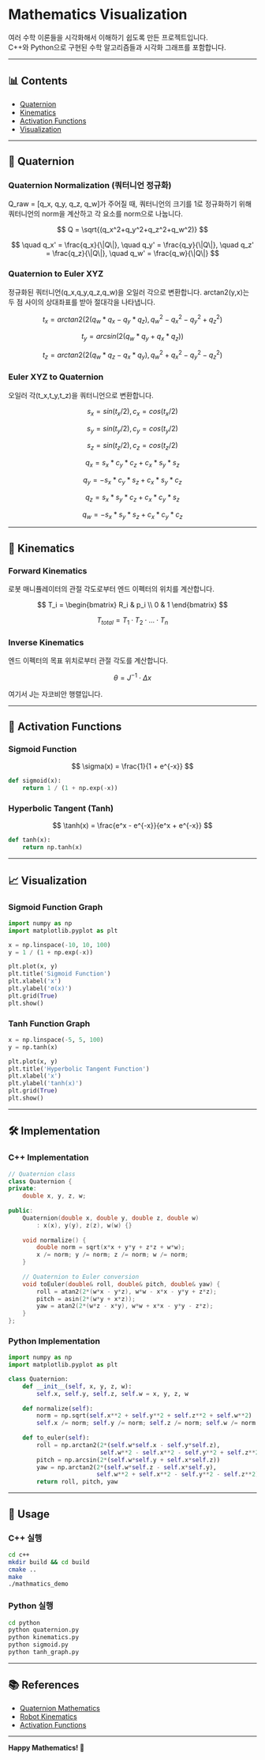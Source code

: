 # Mathematics Visualization

여러 수학 이론들을 시각화해서 이해하기 쉽도록 만든 프로젝트입니다.  
C++와 Python으로 구현된 수학 알고리즘들과 시각화 그래프를 포함합니다.

---

## 📊 Contents

- [Quaternion](#quaternion)
- [Kinematics](#kinematics)
- [Activation Functions](#activation-functions)
- [Visualization](#visualization)

---

## 🔄 Quaternion

### Quaternion Normalization (쿼터니언 정규화)

Q_raw = [q_x, q_y, q_z, q_w]가 주어질 때, 쿼터니언의 크기를 1로 정규화하기 위해 쿼터니언의 norm을 계산하고 각 요소를 norm으로 나눕니다.

$$ Q = \sqrt{(q_x^2+q_y^2+q_z^2+q_w^2)} $$

$$ \quad q_x' = \frac{q_x}{\|Q\|}, \quad q_y' = \frac{q_y}{\|Q\|}, \quad q_z' = \frac{q_z}{\|Q\|}, \quad q_w' = \frac{q_w}{\|Q\|} $$

### Quaternion to Euler XYZ

정규화된 쿼터니언(q_x,q_y,q_z,q_w)을 오일러 각으로 변환합니다. arctan2(y,x)는 두 점 사이의 상대좌표를 받아 절대각을 나타냅니다.

$$ t_x = arctan2(2(q_w*q_x - q_y*q_z), q_w^2-q_x^2-q_y^2+q_z^2) $$

$$ t_y = arcsin(2(q_w*q_y+ q_x*q_z)) $$

$$ t_z = arctan2(2(q_w*q_z - q_x*q_y), q_w^2+q_x^2-q_y^2-q_z^2) $$

### Euler XYZ to Quaternion

오일러 각(t_x,t_y,t_z)을 쿼터니언으로 변환합니다.

$$ s_x = sin(t_x / 2), c_x = cos(t_x / 2) $$

$$ s_y = sin(t_y / 2), c_y = cos(t_y / 2) $$

$$ s_z = sin(t_z / 2), c_z = cos(t_z / 2) $$

$$ q_x = s_x*c_y*c_z + c_x*s_y*s_z $$

$$ q_y = -s_x*c_y*s_z + c_x*s_y*c_z $$

$$ q_z = s_x*s_y*c_z + c_x*c_y*s_z $$

$$ q_w = -s_x*s_y*s_z + c_x*c_y*c_z $$

---

## 🤖 Kinematics

### Forward Kinematics

로봇 매니퓰레이터의 관절 각도로부터 엔드 이펙터의 위치를 계산합니다.

$$ T_i = \begin{bmatrix} 
R_i & p_i \\
0 & 1
\end{bmatrix} $$

$$ T_{total} = T_1 \cdot T_2 \cdot ... \cdot T_n $$

### Inverse Kinematics

엔드 이펙터의 목표 위치로부터 관절 각도를 계산합니다.

$$ \theta = J^{-1} \cdot \Delta x $$

여기서 J는 자코비안 행렬입니다.

---

## 🧠 Activation Functions

### Sigmoid Function

$$ \sigma(x) = \frac{1}{1 + e^{-x}} $$

```python
def sigmoid(x):
    return 1 / (1 + np.exp(-x))
```

### Hyperbolic Tangent (Tanh)

$$ \tanh(x) = \frac{e^x - e^{-x}}{e^x + e^{-x}} $$

```python
def tanh(x):
    return np.tanh(x)
```

---

## 📈 Visualization

### Sigmoid Function Graph

```python
import numpy as np
import matplotlib.pyplot as plt

x = np.linspace(-10, 10, 100)
y = 1 / (1 + np.exp(-x))

plt.plot(x, y)
plt.title('Sigmoid Function')
plt.xlabel('x')
plt.ylabel('σ(x)')
plt.grid(True)
plt.show()
```

### Tanh Function Graph

```python
x = np.linspace(-5, 5, 100)
y = np.tanh(x)

plt.plot(x, y)
plt.title('Hyperbolic Tangent Function')
plt.xlabel('x')
plt.ylabel('tanh(x)')
plt.grid(True)
plt.show()
```

---

## 🛠️ Implementation

### C++ Implementation

```cpp
// Quaternion class
class Quaternion {
private:
    double x, y, z, w;
    
public:
    Quaternion(double x, double y, double z, double w) 
        : x(x), y(y), z(z), w(w) {}
    
    void normalize() {
        double norm = sqrt(x*x + y*y + z*z + w*w);
        x /= norm; y /= norm; z /= norm; w /= norm;
    }
    
    // Quaternion to Euler conversion
    void toEuler(double& roll, double& pitch, double& yaw) {
        roll = atan2(2*(w*x - y*z), w*w - x*x - y*y + z*z);
        pitch = asin(2*(w*y + x*z));
        yaw = atan2(2*(w*z - x*y), w*w + x*x - y*y - z*z);
    }
};
```

### Python Implementation

```python
import numpy as np
import matplotlib.pyplot as plt

class Quaternion:
    def __init__(self, x, y, z, w):
        self.x, self.y, self.z, self.w = x, y, z, w
    
    def normalize(self):
        norm = np.sqrt(self.x**2 + self.y**2 + self.z**2 + self.w**2)
        self.x /= norm; self.y /= norm; self.z /= norm; self.w /= norm
    
    def to_euler(self):
        roll = np.arctan2(2*(self.w*self.x - self.y*self.z), 
                          self.w**2 - self.x**2 - self.y**2 + self.z**2)
        pitch = np.arcsin(2*(self.w*self.y + self.x*self.z))
        yaw = np.arctan2(2*(self.w*self.z - self.x*self.y), 
                         self.w**2 + self.x**2 - self.y**2 - self.z**2)
        return roll, pitch, yaw
```

---

## 🚀 Usage

### C++ 실행
```bash
cd c++
mkdir build && cd build
cmake ..
make
./mathmatics_demo
```

### Python 실행
```bash
cd python
python quaternion.py
python kinematics.py
python sigmoid.py
python tanh_graph.py
```

---

## 📚 References

- [Quaternion Mathematics](https://en.wikipedia.org/wiki/Quaternion)
- [Robot Kinematics](https://en.wikipedia.org/wiki/Robot_kinematics)
- [Activation Functions](https://en.wikipedia.org/wiki/Activation_function)

---

**Happy Mathematics! 🧮**
